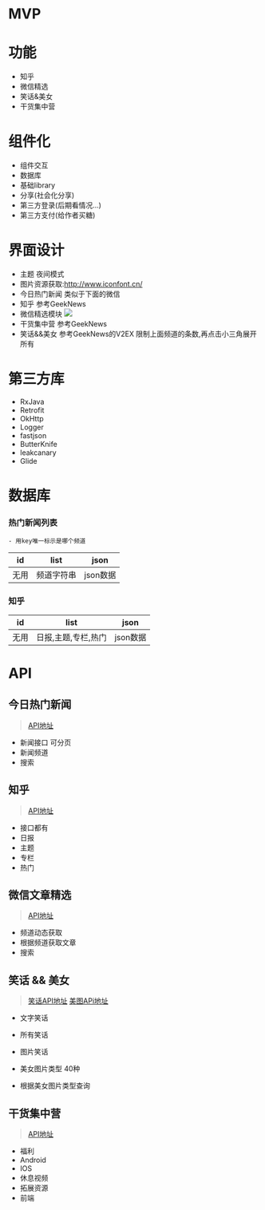 # MVP

# 功能

- 知乎
- 微信精选
- 笑话&美女
- 干货集中营

# 组件化

- 组件交互
- 数据库
- 基础library
- 分享(社会化分享)
- 第三方登录(后期看情况...)
- 第三方支付(给作者买糖)

# 界面设计

- 主题 夜间模式
- 图片资源获取:http://www.iconfont.cn/
- 今日热门新闻 类似于下面的微信
- 知乎 参考GeekNews
- 微信精选模块
	![](http://olg7c0d2n.bkt.clouddn.com/17-9-9/52520071.jpg)
- 干货集中营 参考GeekNews
- 笑话&&美女 参考GeekNews的V2EX  限制上面频道的条数,再点击小三角展开所有

# 第三方库

- RxJava
- Retrofit
- OkHttp
- Logger
- fastjson
- ButterKnife 
- leakcanary 
- Glide 

# 数据库

### 热门新闻列表
	- 用key唯一标示是哪个频道

|id|list|json|
|:-:|:-:|:-:|
|无用|频道字符串|json数据|

### 知乎

|id|list|json|
|:-:|:-:|:-:|
|无用|日报,主题,专栏,热门|json数据|

# API 

## 今日热门新闻

> [API地址](https://market.aliyun.com/products/57126001/cmapi011178.html?spm=5176.2020520132.101.6.mJNrb6#sku=yuncode517800004)

- 新闻接口 可分页
- 新闻频道
- 搜索

## 知乎

> [API地址](https://github.com/izzyleung/ZhihuDailyPurify/wiki/%E7%9F%A5%E4%B9%8E%E6%97%A5%E6%8A%A5-API-%E5%88%86%E6%9E%90)

- 接口都有
- 日报
- 主题
- 专栏
- 热门

## 微信文章精选

> [API地址](https://market.aliyun.com/products/57126001/cmapi016402.html?spm=5176.2020520132.101.21.mJNrb6#sku=yuncode1040200005)

- 频道动态获取
- 根据频道获取文章
- 搜索

## 笑话 && 美女

> [笑话API地址](https://market.aliyun.com/products/57002003/cmapi011258.html?spm=5176.2020520132.101.16.mJNrb6#sku=yuncode525800004)
> [美图APi地址](https://market.aliyun.com/products/57126001/cmapi011155.html?spm=5176.2020520132.101.11.mJNrb6#sku=yuncode515500005)

- 文字笑话
- 所有笑话
- 图片笑话

- 美女图片类型 40种
- 根据美女图片类型查询

## 干货集中营

> [API地址](http://gank.io/api)

- 福利
- Android
- IOS
- 休息视频
- 拓展资源
- 前端

